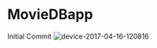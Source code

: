 # MovieDBapp
Initial Commit
![device-2017-04-16-120816](https://cloud.githubusercontent.com/assets/18667862/25073537/9e2b68f2-229d-11e7-9f24-471d51e4815e.png)
